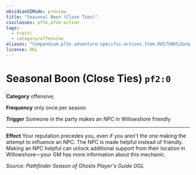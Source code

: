 ```yaml
---
obsidianUIMode: preview
title: "Seasonal Boon (Close Ties)"
cssclasses: pf2e,pf2e-action
tags:
  - trait/
  - category/offensive
aliases: "Compendium.pf2e.adventure-specific-actions.Item.RDS7V0K5i8x4pvTY"
license: OGL
---
```

# Seasonal Boon (Close Ties) `pf2:0`

### 

**Category** offensive; 




**Frequency** only once per season

**Trigger** Someone in the party makes an NPC in Willowshore friendly

* * *

**Effect** Your reputation precedes you, even if you aren't the one making the attempt to influence an NPC. The NPC is made helpful instead of friendly. Making an NPC helpful can unlock additional support from their location in Willowshore—your GM has more information about this mechanic.

*Source: Pathfinder Season of Ghosts Player's Guide*
*OGL*